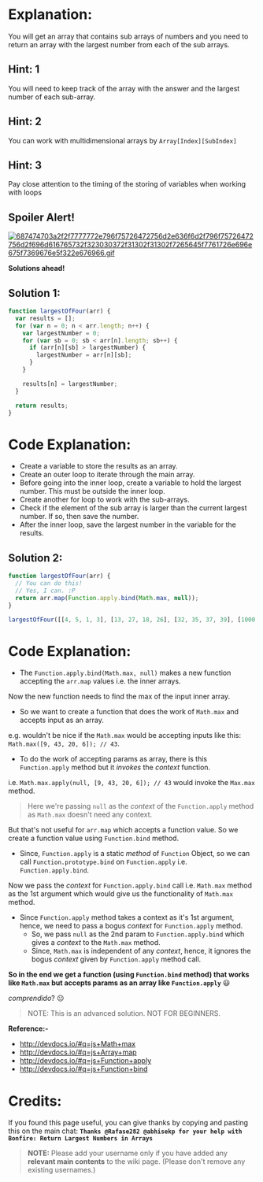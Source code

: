 # Explanation:
You will get an array that contains sub arrays of numbers and you need to return an array with the largest number from each of the sub arrays.

## Hint: 1
You will need to keep track of the array with the answer and the largest number of each sub-array.

## Hint: 2
You can work with multidimensional arrays by `Array[Index][SubIndex]`

## Hint: 3
Pay close attention to the timing of the storing of variables when working with loops

## Spoiler Alert!
[![687474703a2f2f7777772e796f75726472756d2e636f6d2f796f75726472756d2f696d616765732f323030372f31302f31302f7265645f7761726e696e675f7369676e5f322e676966.gif](https://files.gitter.im/FreeCodeCamp/Wiki/nlOm/thumb/687474703a2f2f7777772e796f75726472756d2e636f6d2f796f75726472756d2f696d616765732f323030372f31302f31302f7265645f7761726e696e675f7369676e5f322e676966.gif)](https://files.gitter.im/FreeCodeCamp/Wiki/nlOm/687474703a2f2f7777772e796f75726472756d2e636f6d2f796f75726472756d2f696d616765732f323030372f31302f31302f7265645f7761726e696e675f7369676e5f322e676966.gif)

**Solutions ahead!**

## Solution 1:

```js
function largestOfFour(arr) {
  var results = [];
  for (var n = 0; n < arr.length; n++) {
    var largestNumber = 0;
    for (var sb = 0; sb < arr[n].length; sb++) {
      if (arr[n][sb] > largestNumber) {
        largestNumber = arr[n][sb];
      }
    }

    results[n] = largestNumber;
  }

  return results;
}
```

# Code Explanation:
- Create a variable to store the results as an array.
- Create an outer loop to iterate through the main array.
- Before going into the inner loop, create a variable to hold the largest number. This must be outside the inner loop.
- Create another for loop to work with the sub-arrays.
- Check if the element of the sub array is larger than the current largest number. If so, then save the number.
- After the inner loop, save the largest number in the variable for the results.

## Solution 2:

```js
function largestOfFour(arr) {
  // You can do this!
  // Yes, I can. :P
  return arr.map(Function.apply.bind(Math.max, null));
}

largestOfFour([[4, 5, 1, 3], [13, 27, 18, 26], [32, 35, 37, 39], [1000, 1001, 857, 1]]);
```

# Code Explanation:
- The `Function.apply.bind(Math.max, null)` makes a new function accepting the `arr.map` values i.e. the inner arrays.

Now the new function needs to find the max of the input inner array.
- So we want to create a function that does the work of `Math.max` and accepts input as an array.

e.g. wouldn't be nice if the `Math.max` would be accepting inputs like this:   
`Math.max([9, 43, 20, 6]); // 43`.
- To do the work of accepting params as array, there is this `Function.apply` method but it *invokes* the *context* function.

i.e. `Math.max.apply(null, [9, 43, 20, 6]); // 43` would invoke the `Max.max` method. 

> Here we're passing `null` as the *context* of the `Function.apply` method as `Math.max` doesn't need any context.

But that's not useful for `arr.map` which accepts a function value. So we create a function value using `Function.bind` method. 
- Since, `Function.apply` is a static *method* of `Function` Object, so we can call `Function.prototype.bind` on `Function.apply` i.e. `Function.apply.bind`.

Now we pass the *context* for `Function.apply.bind` call i.e. `Math.max` method as the 1st argument which would give us the functionality of `Math.max` method.
- Since `Function.apply` method takes a context as it's 1st argument, hence, we need to pass a bogus *context* for `Function.apply` method.
  - So, we pass `null` as the 2nd param to `Function.apply.bind` which gives a *context* to the `Math.max` method.
  - Since, `Math.max` is independent of any *context*, hence, it ignores the bogus *context* given by `Function.apply` method call. 

**So in the end we get a function (using `Function.bind` method) that works like `Math.max` but accepts params as an array like `Function.apply`** :smiley: 

*comprendido*? :neutral_face:

> NOTE: This is an advanced solution. NOT FOR BEGINNERS.

**Reference:-**
- http://devdocs.io/#q=js+Math+max
- http://devdocs.io/#q=js+Array+map
- http://devdocs.io/#q=js+Function+apply
- http://devdocs.io/#q=js+Function+bind

# Credits:
If you found this page useful, you can give thanks by copying and pasting this on the main chat: **`Thanks @Rafase282 @abhisekp for your help with Bonfire: Return Largest Numbers in Arrays`**

> **NOTE:** Please add your username only if you have added any **relevant main contents** to the wiki page. (Please don't remove any existing usernames.)